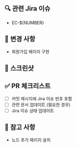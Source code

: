 ## 🔍 관련 Jira 이슈

- EC-${NUMBER}

## 📝 변경 사항

<!-- 이번 PR에서 작업한 내용을 명확히 기술해주세요 -->

- 회원가입 페이지 구현

## 📸 스크린샷

## ✅ PR 체크리스트

- [ ] 커밋 메시지에 Jira 이슈 번호 포함
- [ ] 관련 문서 업데이트 (필요한 경우)
- [ ] Jira 이슈 상태 업데이트

## 📌 참고 사항

- 노드 추가 패키지 설치
